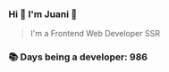 ### Hi 👋 I&#39;m Juani 🦁

> I&#39;m a Frontend Web Developer SSR

### 📚 Days being a developer: 986
